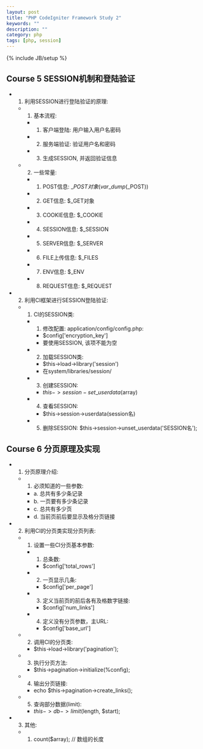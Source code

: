 ```yaml
---
layout: post
title: "PHP CodeIgniter Framework Study 2"
keywords: ""
description: ""
category: php
tags: [php, session]
---
```

{% include JB/setup %}

## Course 5 SESSION机制和登陆验证
* 1. 利用SESSION进行登陆验证的原理:
    * 1. 基本流程:
        * 1. 客户端登陆: 用户输入用户名密码
        * 2. 服务端验证: 验证用户名和密码
        * 3. 生成SESSION, 并返回验证信息
    * 2. 一些常量:
        * 1. POST信息: $\_POST对象 (var\_dump($\_POST))
        * 2. GET信息: $\_GET对象
        * 3. COOKIE信息: $\_COOKIE
        * 4. SESSION信息: $\_SESSION
        * 5. SERVER信息: $\_SERVER
        * 6. FILE上传信息: $\_FILES
        * 7. ENV信息: $\_ENV
        * 8. REQUEST信息: $\_REQUEST
* 2. 利用CI框架进行SESSION登陆验证:
    * 1. CI的SESSION类:
        * 1. 修改配置: application/config/config.php:
            * $config\['encryption\_key'\]
            * 要使用SESSION, 该项不能为空
        * 2. 加载SESSION类:
            * $this->load->library('session')
            * 在system/libraries/session/
        * 3. 创建SESSION:
            * $this->session-set\_userdata($array)
        * 4. 查看SESSION:
            * $this->session->userdata(session名)
        * 5. 删除SESSION:
            $this->session->unset\_userdata('SESSION名');

## Course 6 分页原理及实现
* 1. 分页原理介绍:
    * 1. 必须知道的一些参数:
        * a. 总共有多少条记录
        * b. 一页要有多少条记录
        * c. 总共有多少页
        * d. 当前页前后要显示及格分页链接
* 2. 利用CI的分页类实现分页列表:
    * 1. 设置一些CI分页基本参数:
        * 1. 总条数:
            * $config\['total\_rows'\]
        * 2. 一页显示几条:
            * $config\['per\_page'\]
        * 3. 定义当前页的前后各有及格数字链接:
            * $config\['num\_links'\]
        * 4. 定义没有分页参数，主URL:
            * $config\['base\_url'\]
    * 2. 调用CI的分页类:
        * $this->load->library('pagination');
    * 3. 执行分页方法:
        * $this->pagination->initialize(%config);
    * 4. 输出分页链接:
        * echo $this->pagination->create\_links();
    * 5. 查询部分数据(limit):
        * $this->db->limit($length, $start);
* 3. 其他:
    * 1. count($array); // 数组的长度

